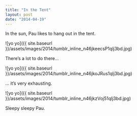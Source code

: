 ```yaml
---
title: "In the Tent"
layout: post
date: "2014-04-19"
---
```


In the sun, Pau likes to hang out in the tent.

![yo yo]({{ site.baseurl }}/assets/images/2014/tumblr_inline_n46jkeecsP1qlj3bd.jpg)

There’s a lot to do there…

![yo yo]({{ site.baseurl }}/assets/images/2014/tumblr_inline_n46jkoJRus1qlj3bd.jpg)

… it’s very exhausting.

![yo yo]({{ site.baseurl }}/assets/images/2014/tumblr_inline_n46jkzVoj51qlj3bd.jpg)

Sleepy sleepy Pau.
